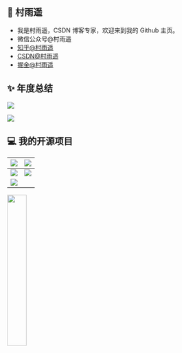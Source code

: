## 👋 村雨遥

- 我是村雨遥，CSDN 博客专家，欢迎来到我的 Github 主页。
- 微信公众号@村雨遥
- [知乎@村雨遥](https://www.zhihu.com/people/cunyu1943)
- [CSDN@村雨遥](https://blog.csdn.net/github_39655029)
- [掘金@村雨遥](https://juejin.cn/user/747323637904519)

## ✨ 年度总结

[![](https://github-readme-stats.vercel.app/api?username=cunyu1943&count_private=true&show_icons=true&theme=tokyonight&locale=cn)](https://github.com/cunyu1943)

[![](https://github-readme-stats.vercel.app/api/top-langs/?username=cunyu1943&layout=compact&theme=tokyonight&locale=cn)](https://github.com/cunyu1943/)

## 💻 我的开源项目

| [![](https://github-readme-stats.vercel.app/api/pin/?username=TheCodeAvengers&repo=code-resources&theme=dark)](https://github.com/TheCodeAvengers/code-resources) | [![](https://github-readme-stats.vercel.app/api/pin/?username=TheCodeAvengers&repo=code-books&theme=dark)](https://github.com/TheCodeAvengers/code-books) |
| ------------------------------------------------------------ | ------------------------------------------------------------ |
| [![](https://github-readme-stats.vercel.app/api/pin/?username=TheCodeAvengers&repo=code-websites&theme=dark)](https://github.com/TheCodeAvengers/code-websites) | [![](https://github-readme-stats.vercel.app/api/pin/?username=TheCodeAvengers&repo=code-softwares&theme=dark)](https://github.com/TheCodeAvengers/code-softwares) |
| [![](https://github-readme-stats.vercel.app/api/pin/?username=cunyu1943&repo=cs-docs&theme=dark)](https://github.com/cunyu1943/cs-docs) |                                                              |





<img src="https://z3.ax1x.com/2021/05/21/g7KHkn.png" width="30%" />
